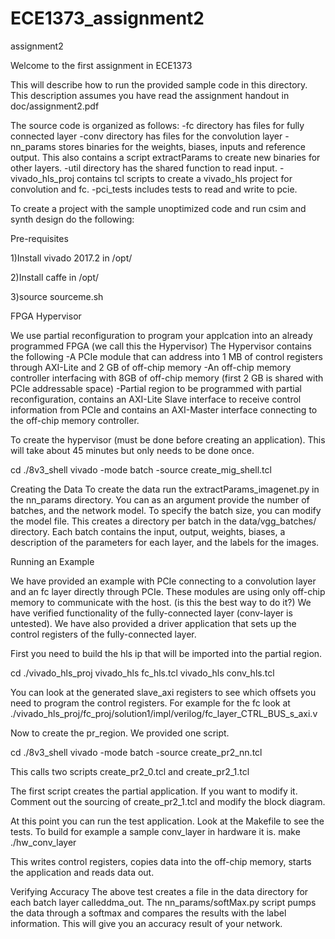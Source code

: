 # ECE1373_assignment2

assignment2

Welcome to the first assignment in ECE1373

This will describe how to run the provided sample code in this directory. 
This description assumes you have read the assignment handout in doc/assignment2.pdf



The source code is organized as follows:
-fc directory has files for fully connected layer
-conv directory has files for the convolution layer
-nn_params stores binaries for the weights, biases, inputs and reference output. This also contains a script
extractParams to create new binaries for other layers. 
-util directory has the shared function to read input.
-vivado_hls_proj contains tcl scripts to create a vivado_hls project for convolution and fc.
-pci_tests includes tests to read and write to pcie.

To create a project with the sample unoptimized code and run csim and synth design do the following:


Pre-requisites

1)Install vivado 2017.2 in /opt/ 

2)Install caffe in /opt/

3)source sourceme.sh 



FPGA Hypervisor 

We use partial reconfiguration to program your applcation into an already programmed FPGA (we call this the Hypervisor)
The Hypervisor contains the following
-A PCIe module that can address into 1 MB of control registers through AXI-Lite and 2 GB of off-chip memory
-An off-chip memory controller interfacing with 8GB of off-chip memory (first 2 GB is shared with PCIe addressable space)
-Partial region to be programmed with partial reconfiguration, contains an AXI-Lite Slave interface to receive control information from PCIe
and contains an AXI-Master interface connecting to the off-chip memory controller.

To create the hypervisor (must be done before creating an application). This will take about 45 minutes but only needs to be done once.

cd ./8v3_shell
vivado -mode batch -source create_mig_shell.tcl


Creating the Data
To create the data run the extractParams_imagenet.py in the nn_params directory.
You can as an argument provide the number of batches, and the network model.
To specify the batch size, you can modify the model file.
This creates a directory per batch in the data/vgg_batches/ directory.
Each batch contains the input, output, weights, biases, a description of the parameters for each layer, and the labels for the images.



Running an Example

We have provided an example with PCIe connecting to a convolution layer and an fc layer directly through PCIe. These modules are using only off-chip memory
to communicate with the host. (is this the best way to do it?)
We have verified functionality of the fully-connected layer (conv-layer is untested).
We have also provided a driver application that sets up the control registers of the fully-connected layer.

First you need to build the hls ip that will be imported into the partial region.

cd ./vivado_hls_proj
vivado_hls fc_hls.tcl
vivado_hls conv_hls.tcl

You can look at the generated slave_axi registers to see which offsets you need to program the control registers.
For example for the fc look at ./vivado_hls_proj/fc_proj/solution1/impl/verilog/fc_layer_CTRL_BUS_s_axi.v

Now to create the pr_region. We provided one script.

cd ./8v3_shell
vivado -mode batch -source create_pr2_nn.tcl

This calls two scripts create_pr2_0.tcl and create_pr2_1.tcl

The first script creates the partial application. If you want to modify it. Comment out the sourcing of create_pr2_1.tcl and modify the block diagram.

At this point you can run the test application.
Look at the Makefile to see the tests. To build for example a sample conv_layer in hardware it is. 
make 
./hw_conv_layer

This writes control registers, copies data into the off-chip memory, starts the application and reads data out. 

Verifying Accuracy
The above test creates a file in the data directory for each batch layer calleddma_out. 
The nn_params/softMax.py script pumps the data through a softmax and compares the results with the label information.
This will give you an accuracy result of your network. 





